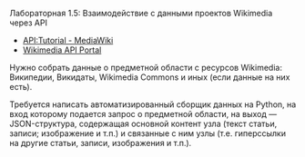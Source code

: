 Лабораторная 1.5: Взаимодействие с данными проектов Wikimedia через API

- [API:Tutorial - MediaWiki](https://www.mediawiki.org/wiki/API:Tutorial)
- [Wikimedia API Portal](https://api.wikimedia.org/wiki/Main_Page)

Нужно собрать данные о предметной области с ресурсов Wikimedia: Википедии, Викидаты, Wikimedia Commons и иных (если данные на них есть).

Требуется написать автоматизированный сборщик данных на Python, на вход которому подается запрос о предметной области, на выход — JSON-структура, содержащая основной контент узла (текст статьи, записи; изображение и т.п.) и связанные с ним узлы (т.е. гиперссылки на другие статьи, записи, изображения и т.п.). 
